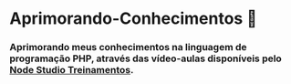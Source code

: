 # Aprimorando-Conhecimentos :mag_right:

### Aprimorando meus conhecimentos na linguagem de programação PHP, através das vídeo-aulas disponíveis pelo [Node Studio Treinamentos](https://www.youtube.com/watch?v=XwpsxPmQN2E&list=PLwXQLZ3FdTVEITn849NlfI9BGY-hk1wkq&index=2&ab_channel=NodeStudioTreinamentos ).



